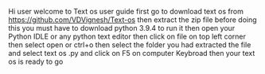 Hi user welcome to Text os user guide
first go to download text os from https://github.com/VDVignesh/Text-os
then extract the zip file
before doing this you must have to download python 3.9.4 to run it
then open your Python IDLE or any python text editor
then click on file on top left corner then select open or ctrl+o
then select the folder you had extracted the file and select text os .py
and click on F5 on computer Keybroad
then your text os is ready to go
